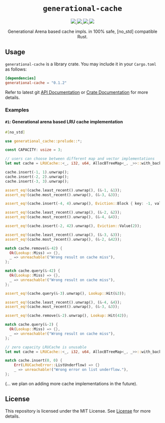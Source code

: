 <p align="center">
<h1 align="center"><code>generational-cache</code></h1>
</p>

<p align="center">
  <a href="https://github.com/arindas/generational-cache/actions/workflows/rust-ci.yml">
    <img src="https://github.com/arindas/generational-cache/actions/workflows/rust-ci.yml/badge.svg">
  </a>
  <a href="https://codecov.io/gh/arindas/generational-cache"> 
    <img src="https://codecov.io/gh/arindas/generational-cache/branch/main/graph/badge.svg?token=44d8cAmnlE"/> 
  </a>
  <a href="https://crates.io/crates/generational-cache">
  <img src="https://img.shields.io/crates/v/generational-cache" />
  </a>
  <a href="https://github.com/arindas/generational-cache/actions/workflows/rustdoc.yml">
    <img src="https://github.com/arindas/generational-cache/actions/workflows/rustdoc.yml/badge.svg">
  </a>
</p>

<p align="center">
Generational Arena based cache impls. in 100% safe, [no_std] compatible Rust.
</p>

## Usage

`generational-cache` is a library crate. You may include it in your `Cargo.toml` as follows:

```toml
[dependencies]
generational-cache = "0.1.2"
```

Refer to latest git [API Documentation](https://arindas.github.io/generational-cache/docs/generational_cache/)
or [Crate Documentation](https://docs.rs/generational-cache) for more details.

### Examples

#### `#1`: Generational arena based LRU cache implementation
```rust
#[no_std]

use generational_cache::prelude::*;

const CAPACITY: usize = 3;

// users can choose between different map and vector implementations
let mut cache = LRUCache::<_, i32, u64, AllocBTreeMap<_, _>>::with_backing_vector(Array::<_, CAPACITY>::new());

cache.insert(-1, 1).unwrap();
cache.insert(-2, 2).unwrap();
cache.insert(-3, 3).unwrap();

assert_eq!(cache.least_recent().unwrap(), (&-1, &1));
assert_eq!(cache.most_recent().unwrap(), (&-3, &3));

assert_eq!(cache.insert(-4, 4).unwrap(), Eviction::Block { key: -1, value: 1});

assert_eq!(cache.least_recent().unwrap(), (&-2, &2));
assert_eq!(cache.most_recent().unwrap(), (&-4, &4));

assert_eq!(cache.insert(-2, 42).unwrap(), Eviction::Value(2));

assert_eq!(cache.least_recent().unwrap(), (&-3, &3));
assert_eq!(cache.most_recent().unwrap(), (&-2, &42));

match cache.remove(&-42) {
  Ok(Lookup::Miss) => {},
  _ => unreachable!("Wrong result on cache miss"),
};

match cache.query(&-42) {
  Ok(Lookup::Miss) => {},
  _ => unreachable!("Wrong result on cache miss"),
};

assert_eq!(cache.query(&-3).unwrap(), Lookup::Hit(&3));

assert_eq!(cache.least_recent().unwrap(), (&-4, &4));
assert_eq!(cache.most_recent().unwrap(), (&-3, &3));

assert_eq!(cache.remove(&-2).unwrap(), Lookup::Hit(42));

match cache.query(&-2) {
  Ok(Lookup::Miss) => {},
  _ => unreachable!("Wrong result on cache miss"),
};

// zero capacity LRUCache is unusable
let mut cache = LRUCache::<_, i32, u64, AllocBTreeMap<_, _>>::with_backing_vector(Array::<_, 0_usize>::new());

match cache.insert(0, 0) {
    Err(LRUCacheError::ListUnderflow) => {}
    _ => unreachable!("Wrong error on list underflow."),
};

```

(… we plan on adding more cache implementations in the future).

## License
This repository is licensed under the MIT License. See
[License](https://raw.githubusercontent.com/arindas/generational-cache/main/LICENSE)
for more details.

